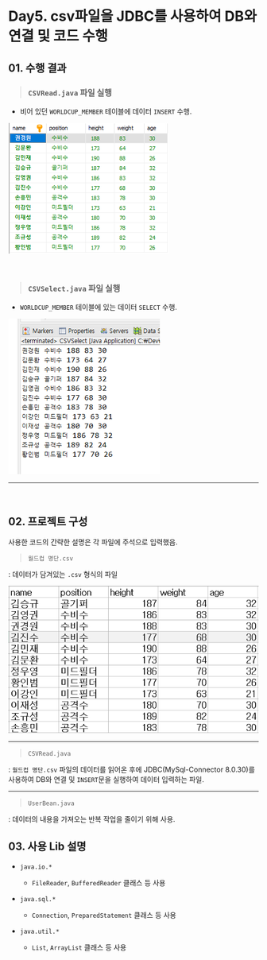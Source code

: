 
# Day5. csv파일을 JDBC를 사용하여 DB와 연결 및 코드 수행

## 01. 수행 결과

> ### `CSVRead.java` 파일 실행

- 비어 있던 `WORLDCUP_MEMBER` 테이블에 데이터 `INSERT` 수행.

![사진1-1](img/1-1.PNG)

<br>

> ### `CSVSelect.java` 파일 실행

- `WORLDCUP_MEMBER` 테이블에 있는 데이터 `SELECT` 수행.

![사진1-2](img/1-2.PNG)

---

<br>

## 02. 프로젝트 구성

사용한 코드의 간략한 설명은 각 파일에 주석으로 입력했음.

> `월드컵 명단.csv`

: 데이터가 담겨있는 `.csv` 형식의 파일

![사진2-1](img/2-1.PNG)

---

> `CSVRead.java`

: `월드컵 명단.csv` 파일의 데이터를 읽어온 후에 JDBC(MySql-Connector 8.0.30)를 사용하여 DB와 연결
및 `INSERT`문을 실행하여 데이터 입력하는 파일.

---

> `UserBean.java`

: 데이터의 내용을 가져오는 반복 작업을 줄이기 위해 사용.

## 03. 사용 Lib 설명

- `java.io.*`
	- `FileReader`, `BufferedReader` 클래스 등 사용

- `java.sql.*`
	- `Connection`, `PreparedStatement` 클래스 등 사용

- `java.util.*`
	- `List`, `ArrayList` 클래스 등 사용
